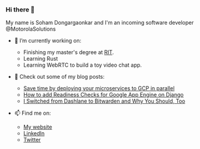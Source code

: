 ### Hi there 👋

My name is Soham Dongargaonkar and I'm an incoming software developer @MotorolaSolutions 


- 🔭 I’m currently working on:
  - Finishing my master's degree at [RIT](https://www.rit.edu/).
  - Learning Rust
  - Learning WebRTC to build a toy video chat app.
  
- 🌱 Check out some of my blog posts:
  - [Save time by deploying your microservices to GCP in parallel](https://a3y3.dev/2020/07/26/faster-gae-deploys.html)
  - [How to add Readiness Checks for Google App Engine on Django](https://a3y3.dev/2020/06/23/readiness-checks.html)
  - [I Switched from Dashlane to Bitwarden and Why You Should, Too](https://a3y3.dev/2020/12/14/switching-to-bitwarden.html)
  
- 📫 Find me on:
  - [My website](a3y3.dev/)
  - [LinkedIn](https://www.linkedin.com/in/soham-dongargaonkar/)
  - [Twitter](https://twitter.com/sohamssd)
